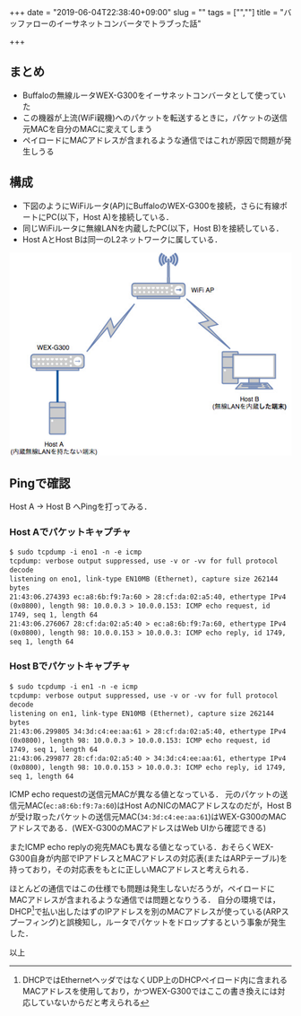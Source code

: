 +++
date = "2019-06-04T22:38:40+09:00"
slug = ""
tags = ["",""]
title = "バッファローのイーサネットコンバータでトラブった話"

+++

## まとめ

* Buffaloの無線ルータWEX-G300をイーサネットコンバータとして使っていた
* この機器が上流(WiFi親機)へのパケットを転送するときに，パケットの送信元MACを自分のMACに変えてしまう
* ペイロードにMACアドレスが含まれるような通信ではこれが原因で問題が発生しうる

<!-- more -->

## 構成

* 下図のようにWiFiルータ(AP)にBuffaloのWEX-G300を接続，さらに有線ポートにPC(以下，Host A)を接続している．
* 同じWiFiルータに無線LANを内蔵したPC(以下，Host B)を接続している．
* Host AとHost Bは同一のL2ネットワークに属している．

![network.jpg](/buffalo-ethernet-converter/network.jpg)

## Pingで確認

Host A → Host B へPingを打ってみる．

### Host Aでパケットキャプチャ

``` shell
$ sudo tcpdump -i eno1 -n -e icmp
tcpdump: verbose output suppressed, use -v or -vv for full protocol decode
listening on eno1, link-type EN10MB (Ethernet), capture size 262144 bytes
21:43:06.274393 ec:a8:6b:f9:7a:60 > 28:cf:da:02:a5:40, ethertype IPv4 (0x0800), length 98: 10.0.0.3 > 10.0.0.153: ICMP echo request, id 1749, seq 1, length 64
21:43:06.276067 28:cf:da:02:a5:40 > ec:a8:6b:f9:7a:60, ethertype IPv4 (0x0800), length 98: 10.0.0.153 > 10.0.0.3: ICMP echo reply, id 1749, seq 1, length 64
```

### Host Bでパケットキャプチャ

``` shell
$ sudo tcpdump -i en1 -n -e icmp
tcpdump: verbose output suppressed, use -v or -vv for full protocol decode
listening on en1, link-type EN10MB (Ethernet), capture size 262144 bytes
21:43:06.299805 34:3d:c4:ee:aa:61 > 28:cf:da:02:a5:40, ethertype IPv4 (0x0800), length 98: 10.0.0.3 > 10.0.0.153: ICMP echo request, id 1749, seq 1, length 64
21:43:06.299877 28:cf:da:02:a5:40 > 34:3d:c4:ee:aa:61, ethertype IPv4 (0x0800), length 98: 10.0.0.153 > 10.0.0.3: ICMP echo reply, id 1749, seq 1, length 64
```

ICMP echo requestの送信元MACが異なる値となっている．
元のパケットの送信元MAC(`ec:a8:6b:f9:7a:60`)はHost AのNICのMACアドレスなのだが，Host Bが受け取ったパケットの送信元MAC(`34:3d:c4:ee:aa:61`)はWEX-G300のMACアドレスである．(WEX-G300のMACアドレスはWeb UIから確認できる)

またICMP echo replyの宛先MACも異なる値となっている．おそらくWEX-G300自身が内部でIPアドレスとMACアドレスの対応表(またはARPテーブル)を持っており，その対応表をもとに正しいMACアドレスと考えられる．

ほとんどの通信ではこの仕様でも問題は発生しないだろうが，ペイロードにMACアドレスが含まれるような通信では問題となりうる．
自分の環境では，DHCP[^1]で払い出したはずのIPアドレスを別のMACアドレスが使っている(ARPスプーフィング)と誤検知し，ルータでパケットをドロップするという事象が発生した．

以上

[^1]: DHCPではEthernetヘッダではなくUDP上のDHCPペイロード内に含まれるMACアドレスを使用しており，かつWEX-G300ではここの書き換えには対応していないからだと考えられる
